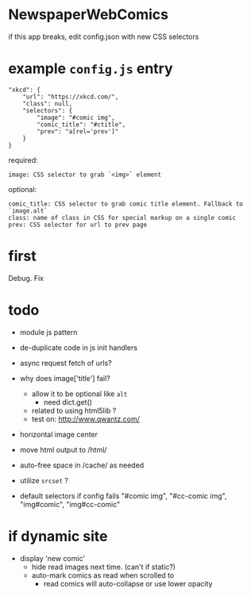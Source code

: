 # NewspaperWebComics

if this app breaks, edit config.json with new CSS selectors


# example `config.js` entry

    "xkcd": {
        "url": "https://xkcd.com/",
        "class": null,
        "selectors": {
            "image": "#comic img",
            "comic_title": "#ctitle",
            "prev": "a[rel='prev']"
        }
    }

required:

    image: CSS selector to grab `<img>` element

optional:

    comic_title: CSS selector to grab comic title element. Fallback to `image.alt`
    class: name of class in CSS for special markup on a single comic
    prev: CSS selector for url to prev page

# first

Debug. Fix

# todo

- module js pattern
- de-duplicate code in js init handlers
- async request fetch of urls?

- why does image['title'] fail?
    - allow it to be optional like `alt`
        - need dict.get()
    - related to using html5lib ?
    - test on: http://www.qwantz.com/

- horizontal image center
- move html output to /html/

- auto-free space in /cache/ as needed

- utilize `srcset` ?

- default selectors if config fails
    "#comic img", "#cc-comic img", "img#comic", "img#cc-comic"

# if dynamic site

- display 'new comic'
    - hide read images next time. (can't if static?)
    - auto-mark comics as read when scrolled to
        - read comics will auto-collapse or use lower opacity
